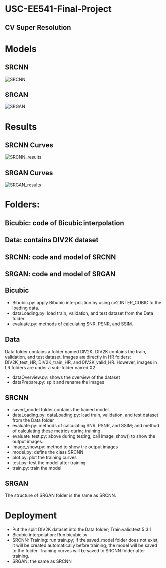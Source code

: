 # USC-EE541-Final-Project
## CV Super Resolution

# Models
## SRCNN
![SRCNN](https://github.com/YuanrunXu/USC-EE541-Final-Project-Super-Resolution/assets/43257371/f506a4a8-80fb-47e6-8c55-739181e1a53f)

## SRGAN
![SRGAN](https://github.com/YuanrunXu/USC-EE541-Final-Project-Super-Resolution/assets/43257371/1796abc7-d63a-4d80-ab4e-307d54404e05)

# Results
## SRCNN Curves
![SRCNN_results](https://github.com/YuanrunXu/USC-EE541-Final-Project-Super-Resolution/assets/43257371/c808212e-183e-4b03-9c86-a9fb2f5902ac)
## SRGAN Curves
![SRGAN_results](https://github.com/YuanrunXu/USC-EE541-Final-Project-Super-Resolution/assets/43257371/f1b028ff-62f4-4f1a-8903-30c1bdffc358)




# Folders:
## Bicubic: code of Bicubic interpolation
## Data: contains DIV2K dataset
## SRCNN: code and model of SRCNN
## SRGAN: code and model of SRGAN

## Bicubic
- Bibubic.py: apply Bibubic interpolation by using cv2.INTER_CUBIC to the loading data.
- dataLoading.py: load train, validation, and test dataset from the Data folder
- evaluate.py: methods of calculating SNR, PSNR, and SSIM.

## Data
Data folder contains a folder named DIV2K. DIV2K contains the train, validation, and test dataset. 
Images are directly in HR folders: DIV2K_test_HR, DIV2K_train_HR, and DIV2K_valid_HR. However, images in LR folders are under a sub-folder named X2
- dataOverview.py: shows the overview of the dataset
- dataPrepare.py: split and rename the images

## SRCNN
- saved_model folder contains the trained model.
- dataLoading.py: dataLoading.py: load train, validation, and test dataset from the Data folder
- evaluate.py: methods of calculating SNR, PSNR, and SSIM; and method of calculating these metrics during training.
- evaluate_test.py: above during testing; call image_show() to show the output images.
- Image_show.py: method to show the output images
- model.py: define the class SRCNN
- plot.py: plot the training curves
- test.py: test the model after training
- train.py: train the model

## SRGAN
The structure of SRGAN folder is the same as SRCNN.

# Deployment
- Put the split DIV2K dataset into the Data folder; Train:valid:test 5:3:1
- Bicubic interpolation: Run bicubic.py
- SRCNN: Training: run train.py; if the saved_model folder does not exist, it will be created automatically before training; the model will be saved to the folder. Training curves will be saved to SRCNN folder after training.
- SRGAN: the same as SRCNN


